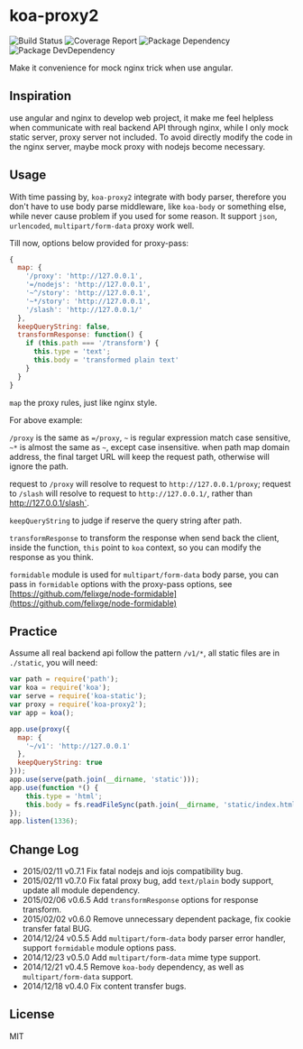 koa-proxy2
==========

![Build Status](https://img.shields.io/travis/bornkiller/koa-proxy2/master.svg?style=flat)
![Coverage Report](http://img.shields.io/coveralls/bornkiller/koa-proxy2.svg?style=flat)
![Package Dependency](https://david-dm.org/bornkiller/koa-proxy2.svg?style=flat)
![Package DevDependency](https://david-dm.org/bornkiller/koa-proxy2/dev-status.svg?style=flat)

Make it convenience for mock nginx trick when use angular.

## Inspiration
use angular and nginx to develop web project, it make me feel helpless when communicate with real backend API through nginx, while I only mock static server, proxy server not included. To avoid directly modify the code in the nginx server, maybe mock proxy with nodejs become necessary. 

## Usage
With time passing by, `koa-proxy2` integrate with body parser, therefore you don't have to use body parse middleware, like `koa-body` or something else, while never cause problem if you used for some reason. It support `json`, `urlencoded`, `multipart/form-data` proxy work well.

Till now, options below provided for proxy-pass:

```javascript
{
  map: {
    '/proxy': 'http://127.0.0.1',
	'=/nodejs': 'http://127.0.0.1',
	'~^/story': 'http://127.0.0.1',
	'~*/story': 'http://127.0.0.1',
	'/slash': 'http://127.0.0.1/'
  },
  keepQueryString: false,
  transformResponse: function() {
    if (this.path === '/transform') {
      this.type = 'text';
      this.body = 'transformed plain text'
    }
  }
}
```

`map` the proxy rules, just like nginx style.

For above example:

`/proxy` is the same as `=/proxy`, `~` is regular expression match case sensitive, `~*` is almost the same as `~`, except case insensitive. when path map domain address, the final target URL will keep the request path, otherwise will
ignore the path.

request to `/proxy` will resolve to request to `http://127.0.0.1/proxy`; request to `/slash` will resolve to request to `http://127.0.0.1/`, rather than http://127.0.0.1/slash`.

`keepQueryString` to judge if reserve the query string after path.

`transformResponse` to transform the response when send back the client, inside the function, `this` point to `koa` context, so you can modify the response as  you think.


`formidable` module is used for `multipart/form-data` body parse, you can pass in `formidable` options with 
the proxy-pass options, see [https://github.com/felixge/node-formidable](https://github.com/felixge/node-formidable)

## Practice
Assume all real backend api follow the pattern `/v1/*`, all static files are in `./static`, you will need:

```javascript
var path = require('path');
var koa = require('koa');
var serve = require('koa-static');
var proxy = require('koa-proxy2');
var app = koa();

app.use(proxy({
  map: {
    '~/v1': 'http://127.0.0.1'
  },
  keepQueryString: true
}));
app.use(serve(path.join(__dirname, 'static')));
app.use(function *() {
    this.type = 'html';
    this.body = fs.readFileSync(path.join(__dirname, 'static/index.html'), {encoding: 'utf-8'});
});
app.listen(1336);
```

## Change Log
+ 2015/02/11 v0.7.1
Fix fatal nodejs and iojs compatibility bug.
+ 2015/02/11 v0.7.0
Fix fatal proxy bug, add `text/plain` body support, update all module dependency.
+ 2015/02/06 v0.6.5
Add `transformResponse` options for response transform.
+ 2015/02/02 v0.6.0
Remove unnecessary dependent package, fix cookie transfer fatal BUG.
+ 2014/12/24 v0.5.5
Add `multipart/form-data` body parser error handler, support `formidable` module options pass.
+ 2014/12/23 v0.5.0
Add `multipart/form-data` mime type support.
+ 2014/12/21 v0.4.5
Remove `koa-body` dependency, as well as `multipart/form-data` support.
+ 2014/12/18 v0.4.0
Fix content transfer bugs.

## License

  MIT
